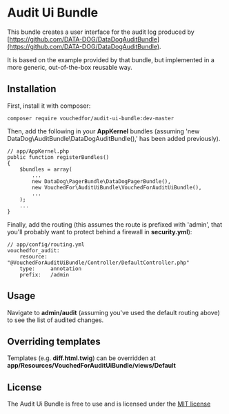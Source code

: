 # Audit Ui Bundle

This bundle creates a user interface for the audit log produced by [https://github.com/DATA-DOG/DataDogAuditBundle](https://github.com/DATA-DOG/DataDogAuditBundle).

It is based on the example provided by that bundle, but implemented in a more generic, out-of-the-box reusable way.

## Installation

First, install it with composer:

    composer require vouchedfor/audit-ui-bundle:dev-master

Then, add the following in your **AppKernel** bundles (assuming 'new DataDog\AuditBundle\DataDogAuditBundle(),' has been added previously).

    // app/AppKernel.php
    public function registerBundles()
    {
        $bundles = array(
            ...
            new DataDog\PagerBundle\DataDogPagerBundle(),
            new VouchedFor\AuditUiBundle\VouchedForAuditUiBundle(),
            ...
        );
        ...
    }

Finally, add the routing (this assumes the route is prefixed with 'admin', that you'll probably want to protect behind a firewall in **security.yml**):

    // app/config/routing.yml
    vouchedfor_audit:
        resource: "@VouchedForAuditUiBundle/Controller/DefaultController.php"
        type:     annotation
        prefix:   /admin

## Usage

Navigate to **admin/audit** (assuming you've used the default routing above) to see the list of audited changes.

## Overriding templates
Templates (e.g. **diff.html.twig**) can be overridden at **app/Resources/VouchedForAuditUiBundle/views/Default**

## License

The Audit Ui Bundle is free to use and is licensed under the [MIT license](http://www.opensource.org/licenses/mit-license.php)

